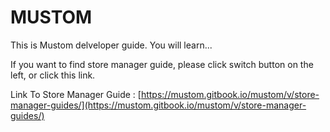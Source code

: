 # MUSTOM

This is Mustom delveloper guide. You will learn...

If you want to find store manager guide, please click switch button on the left, or click this link.&#x20;

Link To Store Manager Guide : [https://mustom.gitbook.io/mustom/v/store-manager-guides/](https://mustom.gitbook.io/mustom/v/store-manager-guides/)

